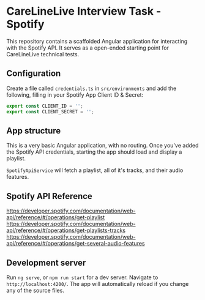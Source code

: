 # CareLineLive Interview Task - Spotify

This repository contains a scaffolded Angular application for interacting with the Spotify API. It serves as a open-ended starting point for CareLineLive technical tests.

## Configuration
Create a file called `credentials.ts` in `src/environments` and add the following, filling in your Spotify App Client ID & Secret:
```typescript
export const CLIENT_ID = '';
export const CLIENT_SECRET = '';
```

## App structure
This is a very basic Angular application, with no routing. Once you've added the Spotify API credentials, starting the app should load and display a playlist. 

`SpotifyApiService` will fetch a playlist, all of it's tracks, and their audio features.

## Spotify API Reference
https://developer.spotify.com/documentation/web-api/reference/#/operations/get-playlist
https://developer.spotify.com/documentation/web-api/reference/#/operations/get-playlists-tracks
https://developer.spotify.com/documentation/web-api/reference/#/operations/get-several-audio-features

## Development server

Run `ng serve`, or `npm run start` for a dev server. Navigate to `http://localhost:4200/`. The app will automatically reload if you change any of the source files.
